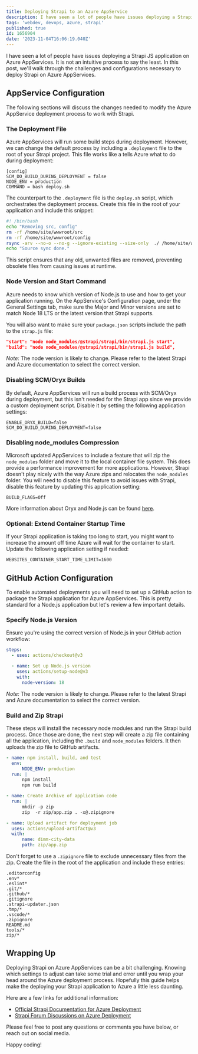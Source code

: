 ```yaml
---
title: Deploying Strapi to an Azure AppService
description: I have seen a lot of people have issues deploying a Strapi JS application on Azure AppServices. It is...
tags: 'webdev, devops, azure, strapi'
published: true
id: 1656904
date: '2023-11-04T16:06:19.040Z'
---
```

I have seen a lot of people have issues deploying a Strapi JS application on Azure AppServices. It is not an intuitive process to say the least. In this post, we'll walk through the challenges and configurations necessary to deploy Strapi on Azure AppServices.

## AppService Configuration
The following sections will discuss the changes needed to modify the Azure AppService deployment process to work with Strapi.

### The Deployment File

Azure AppServices will run some build steps during deployment. However, we can change the default process by including a `.deployment` file to the root of your Strapi project. This file works like a tells Azure what to do during deployment:

```plaintext
[config]
SCM_DO_BUILD_DURING_DEPLOYMENT = false
NODE_ENV = production
COMMAND = bash deploy.sh
```

The counterpart to the `.deployment` file is the `deploy.sh` script, which orchestrates the deployment process. Create this file in the root of your application and include this snippet:

```bash
#! /bin/bash
echo "Removing src, config"
rm -rf /home/site/wwwroot/src
rm -rf /home/site/wwwroot/config
rsync -arv --no-o --no-g --ignore-existing --size-only  ./ /home/site/wwwroot
echo "Source sync done."
```

This script ensures that any old, unwanted files are removed, preventing obsolete files from causing issues at runtime.

### Node Version and Start Command

Azure needs to know which version of Node.js to use and how to get your application running. On the AppService's Configuration page, under the General Settings tab, make sure the Major and Minor versions are set to match Node 18 LTS or the latest version that Strapi supports.

You will also want to make sure your `package.json` scripts include the path to the `strap.js` file:

```json
"start": "node node_modules/@strapi/strapi/bin/strapi.js start",
"build": "node node_modules/@strapi/strapi/bin/strapi.js build",
```

*Note:* The node version is likely to change. Please refer to the latest Strapi and Azure documentation to select the correct version.

### Disabling SCM/Oryx Builds

By default, Azure AppServices will run a build process with SCM/Oryx during deployment, but this isn't needed for the Strapi app since we provide a custom deployment script. Disable it by setting the following application settings:

```plaintext
ENABLE_ORYX_BUILD=false
SCM_DO_BUILD_DURING_DEPLOYMENT=false
```

### Disabling node_modules Compression

Microsoft updated AppServices to include a feature that will zip the `node_modules` folder and move it to the local container file system. This does provide a performance improvement for more applications. However, Strapi doesn't play nicely with the way Azure zips and relocates the `node_modules` folder. You will need to disable this feature to avoid issues with Strapi, disable this feature by updating this application setting:

```plaintext
BUILD_FLAGS=Off
```

More information about Oryx and Node.js can be found [here](https://github.com/microsoft/Oryx/blob/main/doc/hosts/appservice.md#nodejs).

### Optional: Extend Container Startup Time

If your Strapi application is taking too long to start, you might want to increase the amount off time Azure will wait for the container to start. Update the following application setting if needed:

```plaintext
WEBSITES_CONTAINER_START_TIME_LIMIT=1600
```

## GitHub Action Configuration

To enable automated deployments you will need to set up a GitHub action to package the Strapi application for Azure AppServices. This is pretty standard for a Node.js application but let's review a few important details.

### Specify Node.js Version

Ensure you're using the correct version of Node.js in your GitHub action workflow:

```yaml
steps:
  - uses: actions/checkout@v3

  - name: Set up Node.js version
    uses: actions/setup-node@v3
    with:
      node-version: 18
```
*Note:* The node version is likely to change. Please refer to the latest Strapi and Azure documentation to select the correct version.

### Build and Zip Strapi

These steps will install the necessary node modules and run the Strapi build process. Once those are done, the next step will create a zip file containing all the application, including the `.build` and `node_modules` folders. It then uploads the zip file to GitHub artifacts.

```yaml
- name: npm install, build, and test
  env:
      NODE_ENV: production
  run: |
      npm install
      npm run build

- name: Create Archive of application code
  run: |
      mkdir -p zip
      zip  -r zip/app.zip . -x@.zipignore

- name: Upload artifact for deployment job
  uses: actions/upload-artifact@v3
  with:
      name: dimm-city-data
      path: zip/app.zip
```

Don't forget to use a `.zipignore` file to exclude unnecessary files from the zip. Create the file in the root of the application and include these entries:

```plaintext
.editorconfig
.env*
.eslint*
.git/*
.github/*
.gitignore
.strapi-updater.json
.tmp/*
.vscode/*
.zipignore
README.md
tools/*
zip/*
```

## Wrapping Up

Deploying Strapi on Azure AppServices can be a bit challenging. Knowing which settings to adjust can take some trial and error until you wrap your head around the Azure deployment process. Hopefully this guide helps make the deploying your Strapi application to Azure a little less daunting.

Here are a few links for additional information:
- [Official Strapi Documentation for Azure Deployment](https://docs.strapi.io/dev-docs/deployment/azure)
- [Strapi Forum Discussions on Azure Deployment](https://forum.strapi.io/search?q=azure%20deploy)

Please feel free to post any questions or comments you have below, or reach out on social media.

Happy coding!
